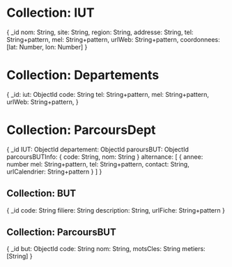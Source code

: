 # Collection: IUT
{
  _id
  nom: String,
  site: String,
  region: String,
  addresse: String,
  tel: String+pattern,
  mel: String+pattern,
  urlWeb: String+pattern,
  coordonnees: [lat: Number, lon: Number]
}

# Collection: Departements
{
  _id:
  iut: ObjectId
  code: String
  tel: String+pattern,
  mel: String+pattern,
  urlWeb: String+pattern,
}

# Collection: ParcoursDept
{
    _id
    IUT: ObjectId
    departement: ObjectId
    paroursBUT: ObjectId
    parcoursBUTInfo: {
        code: String,
        nom: String
    }
    alternance: [
        {
            annee: number
            mel: String+pattern,
            tel: String+pattern,
            contact: String,
            urlCalendrier: String+pattern
        }
    ]
}

## Collection: BUT
{
    _id
    code: String
    filiere: String
    description: String,
    urlFiche: String+pattern
}

## Collection: ParcoursBUT
{
    _id
    but: ObjectId
    code: String
    nom: String,
    motsCles: String
    metiers: [String]
}

